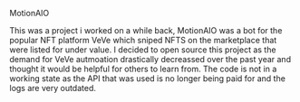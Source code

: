 MotionAIO

This was a project i worked on a while back, MotionAIO was a bot for the popular NFT platform VeVe which sniped NFTS on the marketplace that were listed for under value. I decided to open source this project as the demand for VeVe autmoation drastically decreassed over the past year and thought it would be helpful for others to learn from. The code is not in a working state as the API that was used is no longer being paid for and the logs are very outdated.
